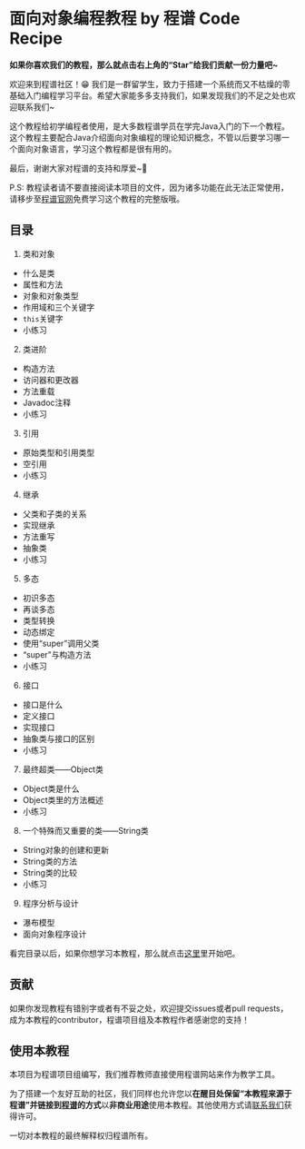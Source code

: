 # 面向对象编程教程 by 程谱 Code Recipe

**如果你喜欢我们的教程，那么就点击右上角的“Star”给我们贡献一份力量吧~**

欢迎来到程谱社区！😁 我们是一群留学生，致力于搭建一个系统而又不枯燥的零基础入门编程学习平台。希望大家能多多支持我们，如果发现我们的不足之处也欢迎联系我们~

这个教程给初学编程者使用，是大多数程谱学员在学完Java入门的下一个教程。这个教程主要配合Java介绍面向对象编程的理论知识概念，不管以后要学习哪一个面向对象语言，学习这个教程都是很有用的。

最后，谢谢大家对程谱的支持和厚爱~💖

P.S: 教程读者请不要直接阅读本项目的文件，因为诸多功能在此无法正常使用，请移步至[程谱官网](https://coderecipe.cn/learn/3)免费学习这个教程的完整版哦。

目录
------
1. 类和对象
  * 什么是类
  * 属性和方法
  * 对象和对象类型
  * 作用域和三个关键字
  * `this`关键字
  * 小练习
2. 类进阶
  * 构造方法
  * 访问器和更改器
  * 方法重载
  * Javadoc注释
  * 小练习
3. 引用
  * 原始类型和引用类型
  * 空引用
  * 小练习
4. 继承
  * 父类和子类的关系
  * 实现继承
  * 方法重写
  * 抽象类
  * 小练习
5. 多态
  * 初识多态
  * 再谈多态
  * 类型转换
  * 动态绑定
  * 使用“super”调用父类
  * “super”与构造方法
  * 小练习
6. 接口
  * 接口是什么
  * 定义接口
  * 实现接口
  * 抽象类与接口的区别
  * 小练习
7. 最终超类——Object类
  * Object类是什么
  * Object类里的方法概述
  * 小练习
8. 一个特殊而又重要的类——String类
  * String对象的创建和更新
  * String类的方法
  * String类的比较
  * 小练习
9. 程序分析与设计
  * 瀑布模型
  * 面向对象程序设计

看完目录以后，如果你想学习本教程，那么就点击[这里](https://coderecipe.cn/learn/3)里开始吧。

贡献
------
如果你发现教程有错别字或者有不妥之处，欢迎提交issues或者pull requests，成为本教程的contributor，程谱项目组及本教程作者感谢您的支持！

使用本教程
------
本项目为程谱项目组编写，我们推荐教师直接使用程谱网站来作为教学工具。

为了搭建一个友好互助的社区，我们同样也允许您以**在醒目处保留“本教程来源于程谱”并链接到[程谱](https://coderecipe.cn/learn/3)的方式**以**非商业用途**使用本教程。其他使用方式请[联系我们](mailto:cr@coderecipe.cn)获得许可。

一切对本教程的最终解释权归程谱所有。
